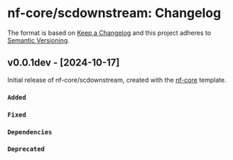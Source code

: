 # nf-core/scdownstream: Changelog

The format is based on [Keep a Changelog](https://keepachangelog.com/en/1.0.0/)
and this project adheres to [Semantic Versioning](https://semver.org/spec/v2.0.0.html).

## v0.0.1dev - [2024-10-17]

Initial release of nf-core/scdownstream, created with the [nf-core](https://nf-co.re/) template.

### `Added`

### `Fixed`

### `Dependencies`

### `Deprecated`
